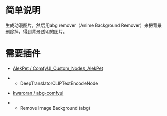 # 简单说明

生成动漫图片，然后用abg remover（Anime Background Remover）来把背景删除掉，得到背景透明的图片。

# 需要插件

- [AlekPet / ComfyUI_Custom_Nodes_AlekPet](https://github.com/AlekPet/ComfyUI_Custom_Nodes_AlekPet)
- - DeepTranslatorCLIPTextEncodeNode

- [kwaroran / abg-comfyui](https://github.com/kwaroran/abg-comfyui)
- - Remove Image Background (abg)